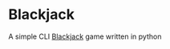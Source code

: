 # Blackjack 
A simple CLI [Blackjack](https://en.wikipedia.org/wiki/Blackjack) game written in python 
